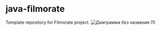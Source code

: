 # java-filmorate
Template repository for Filmorate project.
![Диаграмма без названия (1)](https://github.com/user-attachments/assets/d215315b-e157-4f73-b61b-810bd9a17a35)

